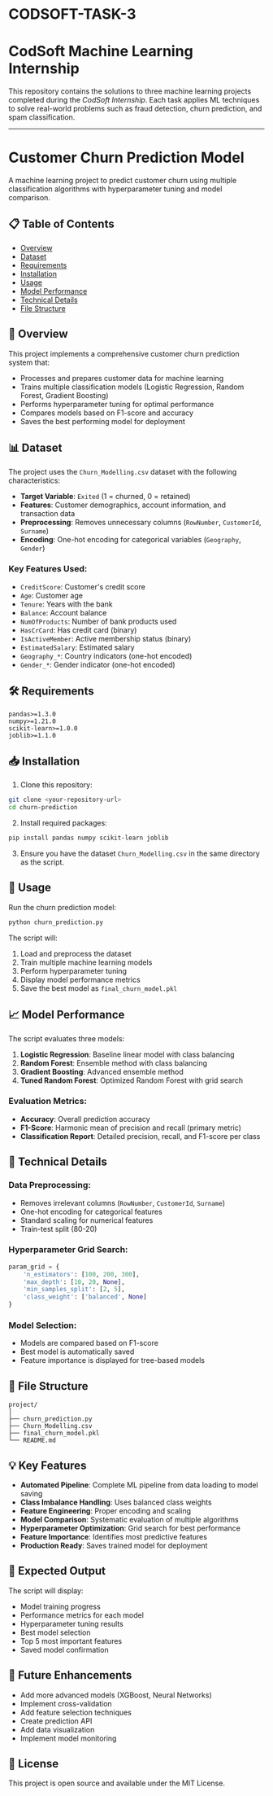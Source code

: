 # CODSOFT-TASK-3

# CodSoft Machine Learning Internship  

This repository contains the solutions to three machine learning projects completed during the *CodSoft Internship*. Each task applies ML techniques to solve real-world problems such as fraud detection, churn prediction, and spam classification.  

---

# Customer Churn Prediction Model

A machine learning project to predict customer churn using multiple classification algorithms with hyperparameter tuning and model comparison.

## 📋 Table of Contents
- [Overview](#overview)
- [Dataset](#dataset)
- [Requirements](#requirements)
- [Installation](#installation)
- [Usage](#usage)
- [Model Performance](#model-performance)
- [Technical Details](#technical-details)
- [File Structure](#file-structure)

## 🎯 Overview

This project implements a comprehensive customer churn prediction system that:
- Processes and prepares customer data for machine learning
- Trains multiple classification models (Logistic Regression, Random Forest, Gradient Boosting)
- Performs hyperparameter tuning for optimal performance
- Compares models based on F1-score and accuracy
- Saves the best performing model for deployment

## 📊 Dataset

The project uses the `Churn_Modelling.csv` dataset with the following characteristics:
- **Target Variable**: `Exited` (1 = churned, 0 = retained)
- **Features**: Customer demographics, account information, and transaction data
- **Preprocessing**: Removes unnecessary columns (`RowNumber`, `CustomerId`, `Surname`)
- **Encoding**: One-hot encoding for categorical variables (`Geography`, `Gender`)

### Key Features Used:
- `CreditScore`: Customer's credit score
- `Age`: Customer age
- `Tenure`: Years with the bank
- `Balance`: Account balance
- `NumOfProducts`: Number of bank products used
- `HasCrCard`: Has credit card (binary)
- `IsActiveMember`: Active membership status (binary)
- `EstimatedSalary`: Estimated salary
- `Geography_*`: Country indicators (one-hot encoded)
- `Gender_*`: Gender indicator (one-hot encoded)

## 🛠️ Requirements

```
pandas>=1.3.0
numpy>=1.21.0
scikit-learn>=1.0.0
joblib>=1.1.0
```

## 📥 Installation

1. Clone this repository:
```bash
git clone <your-repository-url>
cd churn-prediction
```

2. Install required packages:
```bash
pip install pandas numpy scikit-learn joblib
```

3. Ensure you have the dataset `Churn_Modelling.csv` in the same directory as the script.

## 🚀 Usage

Run the churn prediction model:

```bash
python churn_prediction.py
```

The script will:
1. Load and preprocess the dataset
2. Train multiple machine learning models
3. Perform hyperparameter tuning
4. Display model performance metrics
5. Save the best model as `final_churn_model.pkl`

## 📈 Model Performance

The script evaluates three models:

1. **Logistic Regression**: Baseline linear model with class balancing
2. **Random Forest**: Ensemble method with class balancing
3. **Gradient Boosting**: Advanced ensemble method
4. **Tuned Random Forest**: Optimized Random Forest with grid search

### Evaluation Metrics:
- **Accuracy**: Overall prediction accuracy
- **F1-Score**: Harmonic mean of precision and recall (primary metric)
- **Classification Report**: Detailed precision, recall, and F1-score per class

## 🔧 Technical Details

### Data Preprocessing:
- Removes irrelevant columns (`RowNumber`, `CustomerId`, `Surname`)
- One-hot encoding for categorical features
- Standard scaling for numerical features
- Train-test split (80-20)

### Hyperparameter Grid Search:
```python
param_grid = {
    'n_estimators': [100, 200, 300],
    'max_depth': [10, 20, None],
    'min_samples_split': [2, 5],
    'class_weight': ['balanced', None]
}
```

### Model Selection:
- Models are compared based on F1-score
- Best model is automatically saved
- Feature importance is displayed for tree-based models

## 📁 File Structure

```
project/
│
├── churn_prediction.py     
├── Churn_Modelling.csv      
├── final_churn_model.pkl   
└── README.md               
```

## 💡 Key Features

- **Automated Pipeline**: Complete ML pipeline from data loading to model saving
- **Class Imbalance Handling**: Uses balanced class weights
- **Feature Engineering**: Proper encoding and scaling
- **Model Comparison**: Systematic evaluation of multiple algorithms
- **Hyperparameter Optimization**: Grid search for best performance
- **Feature Importance**: Identifies most predictive features
- **Production Ready**: Saves trained model for deployment

## 🎯 Expected Output

The script will display:
- Model training progress
- Performance metrics for each model
- Hyperparameter tuning results
- Best model selection
- Top 5 most important features
- Saved model confirmation

## 🔮 Future Enhancements

- Add more advanced models (XGBoost, Neural Networks)
- Implement cross-validation
- Add feature selection techniques
- Create prediction API
- Add data visualization
- Implement model monitoring

## 📄 License

This project is open source and available under the MIT License.
